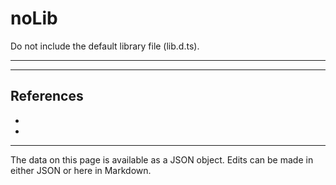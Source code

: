 <!-- Important! Do not modify comment blocks. They are necessary for the transformer to work properly -->

<!-- title -->
# noLib

<!-- shortDescription -->
Do not include the default library file (lib.d.ts).

---

<!-- extendedDescription -->


---

<!-- references -->
## References
- []()
- []()
---

<!-- footer -->
The data on this page is available as a JSON object. Edits can be made in either JSON or here in Markdown.
